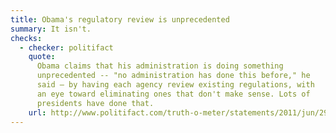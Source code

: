 ```yaml
---
title: Obama's regulatory review is unprecedented
summary: It isn't.
checks:
  - checker: politifact
    quote:
      Obama claims that his administration is doing something
      unprecedented -- "no administration has done this before," he
      said — by having each agency review existing regulations, with
      an eye toward eliminating ones that don't make sense. Lots of
      presidents have done that.
    url: http://www.politifact.com/truth-o-meter/statements/2011/jun/29/barack-obama/obama-claims-his-regulatory-review-unprecedented/
---
```

